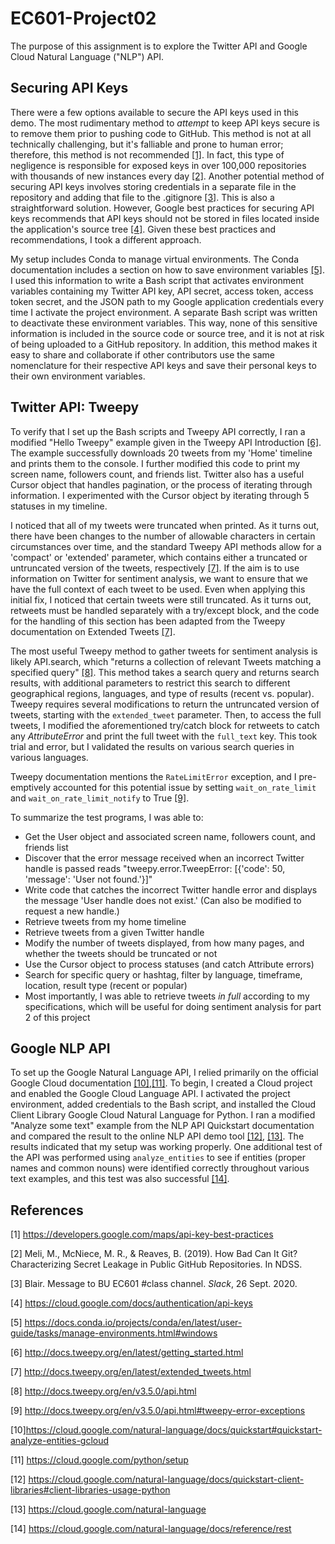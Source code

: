 # EC601-Project02
The purpose of this assignment is to explore the Twitter API and Google Cloud Natural Language ("NLP") API.

## Securing API Keys
There were a few options available to secure the API keys used in this demo. The most rudimentary method to _attempt_ to keep API keys secure is to remove them prior to pushing code to GitHub. This method is not at all technically challenging, but it's falliable and prone to human error; therefore, this method is not recommended [[1]](#1). In fact, this type of negligence is responsible for exposed keys in over 100,000 repositories with thousands of new instances every day [[2]](#2). Another potential method of securing API keys involves storing credentials in a separate file in the repository and adding that file to the .gitignore [[3]](#3). This is also a straightforward solution. However, Google best practices for securing API keys recommends that API keys should not be stored in files located inside the application's source tree [[4]](#4). Given these best practices and recommendations, I took a different approach.

My setup includes Conda to manage virtual environments. The Conda documentation includes a section on how to save environment variables [[5]](#5). I used this information to write a Bash script that activates environment variables containing my Twitter API key, API secret, access token, access token secret, and the JSON path to my Google application credentials every time I activate the project environment. A separate Bash script was written to deactivate these environment variables. This way, none of this sensitive information is included in the source code or source tree, and it is not at risk of being uploaded to a GitHub repository. In addition, this method makes it easy to share and collaborate if other contributors use the same nomenclature for their respective API keys and save their personal keys to their own environment variables.

## Twitter API: Tweepy
To verify that I set up the Bash scripts and Tweepy API correctly, I ran a modified "Hello Tweepy" example given in the Tweepy API Introduction [[6]](#6). The example successfully downloads 20 tweets from my 'Home' timeline and prints them to the console. I further modified this code to print my screen name, followers count, and friends list. Twitter also has a useful Cursor object that handles pagination, or the process of iterating through information. I experimented with the Cursor object by iterating through 5 statuses in my timeline.

I noticed that all of my tweets were truncated when printed. As it turns out, there have been changes to the number of allowable characters in certain circumstances over time, and the standard Tweepy API methods allow for a 'compact' or 'extended' parameter, which contains either a truncated or untruncated version of the tweets, respectively [[7]](#7). If the aim is to use information on Twitter for sentiment analysis, we want to ensure that we have the full context of each tweet to be used. Even when applying this initial fix, I noticed that certain tweets were still truncated. As it turns out, retweets must be handled separately with a try/except block, and the code for the handling of this section has been adapted from the Tweepy documentation on Extended Tweets [[7]](#7).

The most useful Tweepy method to gather tweets for sentiment analysis is likely API.search, which "returns a collection of relevant Tweets matching a specified query" [[8]](#8). This method takes a search query and returns search results, with additional parameters to restrict this search to different geographical regions, languages, and type of results (recent vs. popular). Tweepy requires several modifications to return the untruncated version of tweets, starting with the <code>extended_tweet</code> parameter. Then, to access the full tweets, I modified the aforementioned try/catch block for retweets to catch any _AttributeError_ and print the full tweet with the <code>full_text</code> key. This took trial and error, but I validated the results on various search queries in various languages.

Tweepy documentation mentions the <code>RateLimitError</code> exception, and I pre-emptively accounted for this potential issue by setting <code>wait_on_rate_limit</code> and <code>wait_on_rate_limit_notify</code> to True [[9]](#9).

To summarize the test programs, I was able to:

* Get the User object and associated screen name, followers count, and friends list
* Discover that the error message received when an incorrect Twitter handle is passed reads "tweepy.error.TweepError: [{'code': 50, 'message': 'User not found.'}]"
* Write code that catches the incorrect Twitter handle error and displays the message 'User handle <handle> does not exist.' (Can also be modified to request a new handle.)
* Retrieve tweets from my home timeline
* Retrieve tweets from a given Twitter handle
* Modify the number of tweets displayed, from how many pages, and whether the tweets should be truncated or not
* Use the Cursor object to process statuses (and catch Attribute errors)
* Search for specific query or hashtag, filter by language, timeframe, location, result type (recent or popular)
* Most importantly, I was able to retrieve tweets _in full_ according to my specifications, which will be useful for doing sentiment analysis for part 2 of this project
 

## Google NLP API
To set up the Google Natural Language API, I relied primarily on the official Google Cloud documentation [[10]](#10),[[11]](#11). To begin, I created a Cloud project and enabled the Google Cloud Language API. I activated the project environment, added credentials to the Bash script, and installed the Cloud Client Library Google Cloud Natural Language for Python. I ran a modified "Analyze some text" example from the NLP API Quickstart documentation and compared the result to the online NLP API demo tool [[12]](#12), [[13]](#13). The results indicated that my setup was working properly. One additional test of the API was performed using <code>analyze_entities</code> to see if entities (proper names and common nouns) were identified correctly throughout various text examples, and this test was also successful [[14]](#14).


## References
<a id="1">[1]</a> https://developers.google.com/maps/api-key-best-practices

<a id="2">[2]</a> Meli, M., McNiece, M. R., & Reaves, B. (2019). How Bad Can It Git? Characterizing Secret Leakage in Public GitHub Repositories. In NDSS.

<a id="3">[3]</a> Blair. Message to BU EC601 \#class channel. _Slack_, 26 Sept. 2020.

<a id="4">[4]</a> https://cloud.google.com/docs/authentication/api-keys

<a id="5">[5]</a> https://docs.conda.io/projects/conda/en/latest/user-guide/tasks/manage-environments.html#windows

<a id="6">[6]</a> http://docs.tweepy.org/en/latest/getting_started.html

<a id="7">[7]</a> http://docs.tweepy.org/en/latest/extended_tweets.html

<a id="8">[8]</a> http://docs.tweepy.org/en/v3.5.0/api.html

<a id="9">[9]</a> http://docs.tweepy.org/en/v3.5.0/api.html#tweepy-error-exceptions

<a id="10">[10]</a>https://cloud.google.com/natural-language/docs/quickstart#quickstart-analyze-entities-gcloud

<a id="11">[11]</a> https://cloud.google.com/python/setup

<a id="12">[12]</a> https://cloud.google.com/natural-language/docs/quickstart-client-libraries#client-libraries-usage-python

<a id="13">[13]</a> https://cloud.google.com/natural-language

<a id="14">[14]</a> https://cloud.google.com/natural-language/docs/reference/rest
